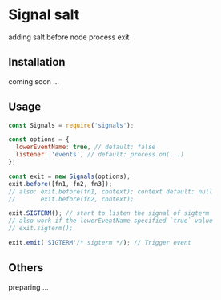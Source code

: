 # Signal salt

adding salt before node process exit

## Installation

coming soon ...

## Usage

```js
const Signals = require('signals');

const options = {
  lowerEventName: true, // default: false
  listener: 'events', // default: process.on(...)
};

const exit = new Signals(options);
exit.before([fn1, fn2, fn3]);
// also: exit.before(fn1, context); context default: null
//       exit.before(fn2, context);

exit.SIGTERM(); // start to listen the signal of sigterm
// also work if the lowerEventName specified `true` value
// exit.sigterm(); 

exit.emit('SIGTERM'/* sigterm */); // Trigger event 
```

## Others

preparing ...